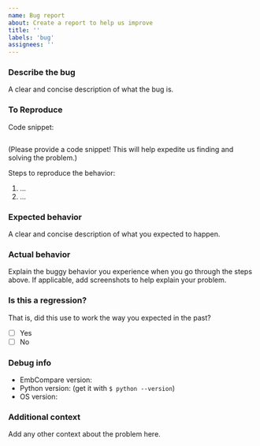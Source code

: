 ```yaml
---
name: Bug report
about: Create a report to help us improve
title: ''
labels: 'bug'
assignees: ''
---
```


### Describe the bug

A clear and concise description of what the bug is.

### To Reproduce

Code snippet:

```
```

(Please provide a code snippet! This will help expedite us finding and solving the problem.)

Steps to reproduce the behavior:
1. ...
2. ...

### Expected behavior

A clear and concise description of what you expected to happen.

### Actual behavior

Explain the buggy behavior you experience when you go through the steps above. If applicable, add screenshots to help explain your problem.

### Is this a regression?

That is, did this use to work the way you expected in the past?

- [ ] Yes
- [ ] No

### Debug info

- EmbCompare version:
- Python version: (get it with `$ python --version`)
- OS version:

### Additional context

Add any other context about the problem here.